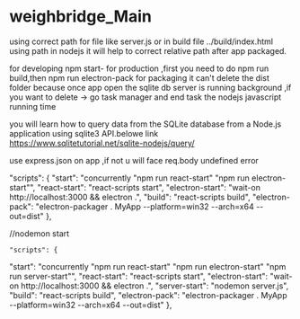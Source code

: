 # weighbridge_Main
using correct path for file like server.js or in build file ../build/index.html
using path in nodejs it will help to correct relative path after app packaged.

for developing npm start-
for production ,first you need to do npm run build,then npm run electron-pack for packaging 
it can't delete the dist folder because once app open the sqlite db server is running background ,if you want to delete -> go task manager and end task the nodejs javascript running time

you will learn how to query data from the SQLite database from a Node.js application using sqlite3 API.belowe link
https://www.sqlitetutorial.net/sqlite-nodejs/query/


use express.json on app ,if not u will face req.body undefined error 


"scripts": {
    "start": "concurrently \"npm run react-start\" \"npm run electron-start\"",
    "react-start": "react-scripts start",
    "electron-start": "wait-on http://localhost:3000 && electron .",
    "build": "react-scripts build",
    "electron-pack": "electron-packager . MyApp --platform=win32 --arch=x64 --out=dist"
  },


//nodemon start

    "scripts": {
  "start": "concurrently \"npm run react-start\" \"npm run electron-start\" \"npm run server-start\"",
  "react-start": "react-scripts start",
  "electron-start": "wait-on http://localhost:3000 && electron .",
  "server-start": "nodemon server.js", 
  "build": "react-scripts build",
  "electron-pack": "electron-packager . MyApp --platform=win32 --arch=x64 --out=dist"
},